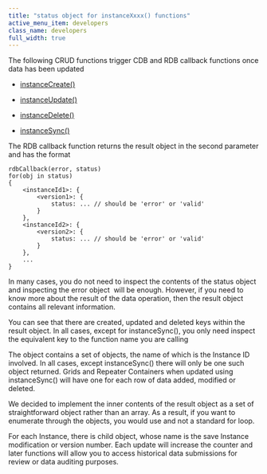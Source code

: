 ```yaml
---
title: "status object for instanceXxxx() functions"
active_menu_item: developers
class_name: developers
full_width: true
---
```



The following CRUD functions trigger CDB and RDB callback functions once data has been updated

 - [instanceCreate()](../instance-data-functions/instancecreate)

 - [instanceUpdate()](../instance-data-functions/instancesave)

 - [instanceDelete()](../instance-data-functions/instancedelete)

 - [instanceSync()](../instance-data-functions/instancesync)

The RDB callback function returns the result object in the second parameter and has the format

    rdbCallback(error, status)
    for(obj in status)
    {
        <instanceId1>: {
            <version1>: {
                status: ... // should be 'error' or 'valid'
            }
        },
        <instanceId2>: {
            <version2>: {
                status: ... // should be 'error' or 'valid'
            }
        },
        ...
    }
   

In many cases, you do not need to inspect the contents of the status object and inspecting the error object  will be enough. However, if you need to know more about the result of the data operation, then the result object contains all relevant information.

You can see that there are created, updated and deleted keys within the result object. In all cases, except for instanceSync(), you only need inspect the equivalent key to the function name you are calling

The object contains a set of objects, the name of which is the Instance ID involved. In all cases, except instanceSync() there will only be one such object returned. Grids and Repeater Containers when updated using instanceSync() will have one for each row of data added, modified or deleted.

We decided to implement the inner contents of the result object as a set of straightforward object rather than an array. As a result, if you want to enumerate through the objects, you would use and not a standard for loop.

For each Instance, there is child object, whose name is the save Instance modification or version number. Each update will increase the counter and later functions will allow you to access historical data submissions for review or data auditing purposes.

